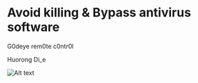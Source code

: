 # Avoid killing & Bypass antivirus software

G0deye rem0te c0ntr0l

Huorong Di_e

![Alt text](https://github.com/Bluezzznb/Bypass/blob/main/pic/222.png "Huorong Di_e")
